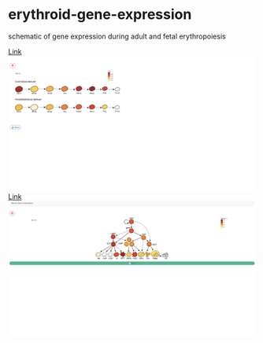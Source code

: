 # erythroid-gene-expression
 schematic of gene expression during adult and fetal erythropoiesis 

[Link](https://sankaranlab.shinyapps.io/CB_PB/)
![](/example/image.png)
<br/>
[Link](https://sankaranlab.shinyapps.io/geneExpression/)
![](/example/image2.png)
